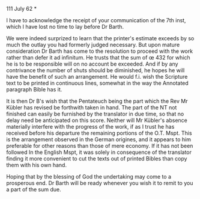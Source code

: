  111 July 62
<Nisbet London>*

I have to acknowledge the receipt of your communication of the 7th inst, which I have lost no time to lay before Dr Barth.

We were indeed surprized to learn that the printer's estimate exceeds by so much the outlay you had formerly judged necessary. But upon mature consideration Dr Barth has come to the resolution to proceed with the work rather than defer it ad infinitum. He trusts that the sum of œ 432 for which he is to be responsible will on no account be exceeded. And if by any contrivance the number of shuts should be diminished, he hopes he will have the benefit of such an arrangement. He would f.i. wish the Scripture text to be printed in continuous lines, somewhat in the way the Annotated paragraph Bible has it.

It is then Dr B's wish that the Pentateuch being the part which the Rev Mr Kübler has revised be forthwith taken in hand. The part of the NT not finished can easily be furnished by the translator in due time, so that no delay need be anticipated on this score. Neither will Mr Kübler's absence materially interfere with the progress of the work, if as I trust he has received before his departure the remaining portions of the O.T. Mspt. 
This is the arrangement observed in the German origines, and it appears to him preferable for other reasons than those of mere economy. If it has not been followed In the English Mspt, it was solely in consequence of the translator finding it more convenient to cut the texts out of printed Bibles than copy them with his own hand.

Hoping that by the blessing of God the undertaking may come to a prosperous end. Dr Barth will be ready whenever you wish it to remit to you a part of the sum due.

